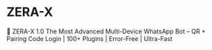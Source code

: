 # ZERA-X
🚀 ZERA-X 1.0  The Most Advanced Multi-Device WhatsApp Bot – QR + Pairing Code Login | 100+ Plugins | Error-Free | Ultra-Fast
 
